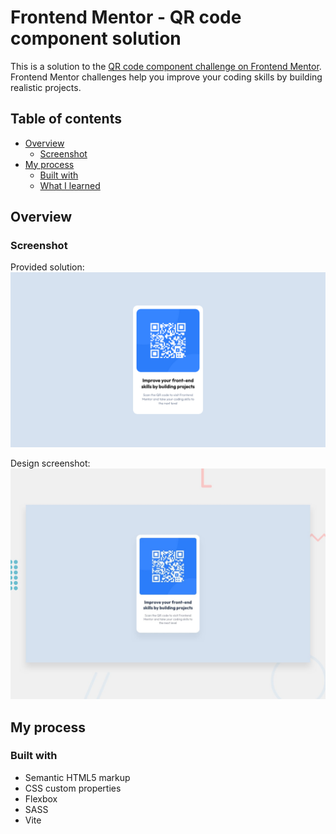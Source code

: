 # Frontend Mentor - QR code component solution

This is a solution to the [QR code component challenge on Frontend Mentor](https://www.frontendmentor.io/challenges/qr-code-component-iux_sIO_H). Frontend Mentor challenges help you improve your coding skills by building realistic projects.

## Table of contents

- [Overview](#overview)
  - [Screenshot](#screenshot)
- [My process](#my-process)
  - [Built with](#built-with)
  - [What I learned](#what-i-learned)

## Overview

### Screenshot

Provided solution:
![](/design/preview-of-solution.png)

Design screenshot:
![](/design/desktop-preview.jpg)

## My process

### Built with

- Semantic HTML5 markup
- CSS custom properties
- Flexbox
- SASS
- Vite
